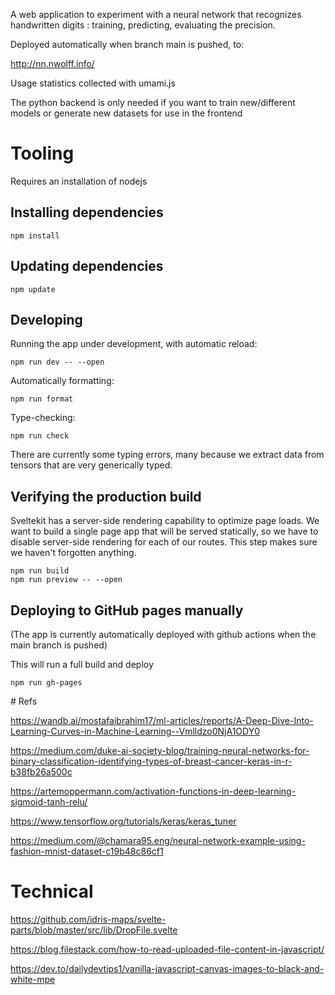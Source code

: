 A web application to experiment with a neural network that recognizes handwritten digits : training, predicting, evaluating the precision.

Deployed automatically when branch main is pushed, to:

http://nn.nwolff.info/

Usage statistics collected with umami.js

The python backend is only needed if you want to train new/different models or generate new datasets for use in the frontend

# Tooling

Requires an installation of nodejs

## Installing dependencies

    npm install

## Updating dependencies

    npm update

## Developing

Running the app under development, with automatic reload:

    npm run dev -- --open

Automatically formatting:

    npm run format

Type-checking:

    npm run check

There are currently some typing errors, many because we extract data from tensors that are very generically typed.

## Verifying the production build

Sveltekit has a server-side rendering capability to optimize page loads.
We want to build a single page app that will be served statically, so we have to disable server-side rendering for each of our routes.
This step makes sure we haven't forgotten anything.

    npm run build
    npm run preview -- --open

## Deploying to GitHub pages manually

(The app is currently automatically deployed with github actions when the main branch is pushed)

This will run a full build and deploy

    npm run gh-pages

# Refs

https://wandb.ai/mostafaibrahim17/ml-articles/reports/A-Deep-Dive-Into-Learning-Curves-in-Machine-Learning--Vmlldzo0NjA1ODY0

https://medium.com/duke-ai-society-blog/training-neural-networks-for-binary-classification-identifying-types-of-breast-cancer-keras-in-r-b38fb26a500c

https://artemoppermann.com/activation-functions-in-deep-learning-sigmoid-tanh-relu/

https://www.tensorflow.org/tutorials/keras/keras_tuner

https://medium.com/@chamara95.eng/neural-network-example-using-fashion-mnist-dataset-c19b48c86cf1

# Technical

https://github.com/idris-maps/svelte-parts/blob/master/src/lib/DropFile.svelte

https://blog.filestack.com/how-to-read-uploaded-file-content-in-javascript/

https://dev.to/dailydevtips1/vanilla-javascript-canvas-images-to-black-and-white-mpe
